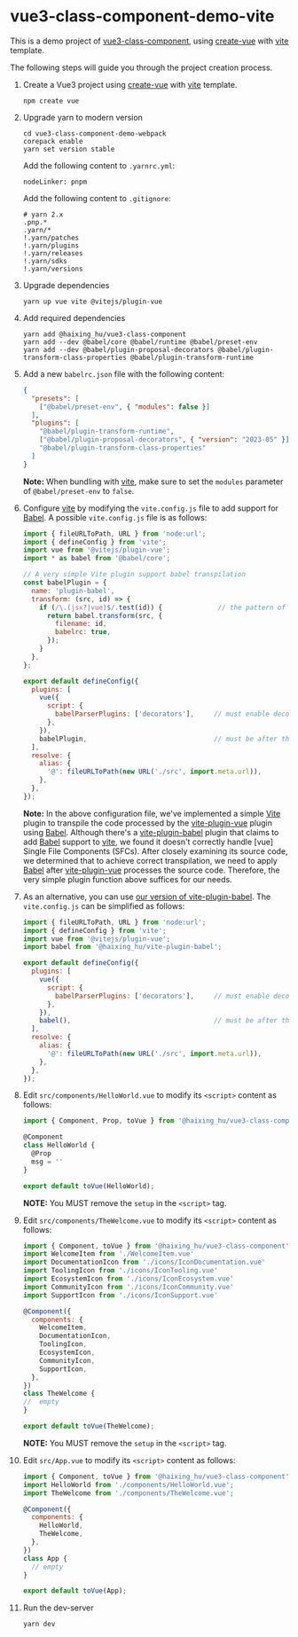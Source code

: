 # vue3-class-component-demo-vite

This is a demo project of [vue3-class-component], using [create-vue] with [vite]
template.

The following steps will guide you through the project creation process.

1.  Create a Vue3 project using [create-vue] with [vite] template.
    ```shell
    npm create vue
    ```

2.  Upgrade yarn to modern version
    ```shell
    cd vue3-class-component-demo-webpack
    corepack enable
    yarn set version stable
    ```
    Add the following content to `.yarnrc.yml`:
    ```
    nodeLinker: pnpm
    ```
    Add the following content to `.gitignore`:
    ```
    # yarn 2.x
    .pnp.*
    .yarn/*
    !.yarn/patches
    !.yarn/plugins
    !.yarn/releases
    !.yarn/sdks
    !.yarn/versions
    ```

3.  Upgrade dependencies
    ```shell
    yarn up vue vite @vitejs/plugin-vue
    ```

4.  Add required dependencies
    ```shell
    yarn add @haixing_hu/vue3-class-component
    yarn add --dev @babel/core @babel/runtime @babel/preset-env
    yarn add --dev @babel/plugin-proposal-decorators @babel/plugin-transform-class-properties @babel/plugin-transform-runtime
    ```

5.  Add a new `babelrc.json` file with the following content:
    ```json
    {
      "presets": [
        ["@babel/preset-env", { "modules": false }]
      ],
      "plugins": [
        "@babel/plugin-transform-runtime",
        ["@babel/plugin-proposal-decorators", { "version": "2023-05" }],
        "@babel/plugin-transform-class-properties"
      ]
    }
    ```
    **Note:** When bundling with [vite], make sure to set the `modules` parameter
    of `@babel/preset-env` to `false`.

6.  Configure [vite] by modifying the `vite.config.js` file to add support for
    [Babel]. A possible `vite.config.js` file is as follows:
    ```js
    import { fileURLToPath, URL } from 'node:url';
    import { defineConfig } from 'vite';
    import vue from '@vitejs/plugin-vue';
    import * as babel from '@babel/core';
    
    // A very simple Vite plugin support babel transpilation
    const babelPlugin = {
      name: 'plugin-babel',
      transform: (src, id) => {
        if (/\.(jsx?|vue)$/.test(id)) {              // the pattern of the file to handle
          return babel.transform(src, {
            filename: id,
            babelrc: true,
          });
        }
      },
    };

    export default defineConfig({
      plugins: [
        vue({
          script: {
            babelParserPlugins: ['decorators'],     // must enable decorators support
          },
        }),
        babelPlugin,                                // must be after the vue plugin
      ],
      resolve: {
        alias: {
          '@': fileURLToPath(new URL('./src', import.meta.url)),
        },
      },
    });
    ```
    **Note:** In the above configuration file, we've implemented a simple [Vite]
    plugin to transpile the code processed by the [vite-plugin-vue] plugin using
    [Babel]. Although there's a [vite-plugin-babel] plugin that claims to add
    [Babel] support to [vite], we found it doesn't correctly handle [vue] Single
    File Components (SFCs). After closely examining its source code, we
    determined that to achieve correct transpilation, we need to apply [Babel]
    after [vite-plugin-vue] processes the source code. Therefore, the very
    simple plugin function above suffices for our needs. 

7.  As an alternative, you can use [our version of vite-plugin-babel]. The 
   `vite.config.js` can be simplified as follows:
    ```js
    import { fileURLToPath, URL } from 'node:url';
    import { defineConfig } from 'vite';
    import vue from '@vitejs/plugin-vue';
    import babel from '@haixing_hu/vite-plugin-babel';
    
    export default defineConfig({
      plugins: [
        vue({
          script: {
            babelParserPlugins: ['decorators'],     // must enable decorators support
          },
        }),
        babel(),                                    // must be after the vue plugin
      ],
      resolve: {
        alias: {
          '@': fileURLToPath(new URL('./src', import.meta.url)),
        },
      },
    });
    ```

8.  Edit `src/components/HelloWorld.vue` to modify its `<script>` content as follows:
    ```javascript
    import { Component, Prop, toVue } from '@haixing_hu/vue3-class-component';

    @Component
    class HelloWorld {
      @Prop
      msg = ''
    }

    export default toVue(HelloWorld);
    ```
    **NOTE:** You MUST remove the `setup` in the `<script>` tag.

9.  Edit `src/components/TheWelcome.vue` to modify its `<script>` content as follows:
    ```javascript
    import { Component, toVue } from '@haixing_hu/vue3-class-component';
    import WelcomeItem from './WelcomeItem.vue'
    import DocumentationIcon from './icons/IconDocumentation.vue'
    import ToolingIcon from './icons/IconTooling.vue'
    import EcosystemIcon from './icons/IconEcosystem.vue'
    import CommunityIcon from './icons/IconCommunity.vue'
    import SupportIcon from './icons/IconSupport.vue'
    
    @Component({
      components: {
        WelcomeItem,
        DocumentationIcon,
        ToolingIcon,
        EcosystemIcon,
        CommunityIcon,
        SupportIcon,
      },
    })
    class TheWelcome {
    //  empty
    }
    
    export default toVue(TheWelcome);
    ```
    **NOTE:** You MUST remove the `setup` in the `<script>` tag.
10. Edit `src/App.vue` to modify its `<script>` content as follows:
    ```javascript
    import { Component, toVue } from '@haixing_hu/vue3-class-component';
    import HelloWorld from './components/HelloWorld.vue';
    import TheWelcome from './components/TheWelcome.vue';

    @Component({
      components: {
        HelloWorld,
        TheWelcome,
      },
    })
    class App {
      // empty
    }

    export default toVue(App);
    ```

11. Run the dev-server
    ```shell
    yarn dev
    ```

[vue3-class-component]: https://github.com/Haixing-Hu/vue3-class-component
[create-vue]: https://github.com/vuejs/create-vue
[vite]: https://vitejs.dev/
[Babel]: https://babeljs.io/
[vite-plugin-vue]: https://www.npmjs.com/package/@vitejs/plugin-vue
[vite-plugin-babel]: https://www.npmjs.com/package/vite-plugin-babel
[our version of vite-plugin-babel]: https://npmjs.com/package/@haixing_hu/vite-plugin-babel

